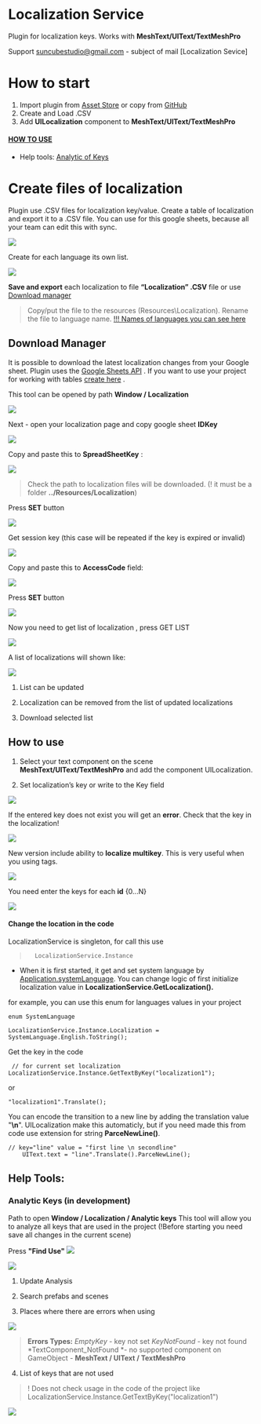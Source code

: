 

# Localization Service 

Plugin for localization keys. Works with **MeshText/UIText/TextMeshPro** 

Support [suncubestudio@gmail.com](mailto:suncubestudio@gmail.com) - subject of mail [Localization Sevice]

# How to start
 1) Import plugin from [Asset Store](http://u3d.as/miF) or copy from [GitHub](https://github.com/suncube/LocalizeService) 
 2) Create and Load  .CSV
 3) Add **UILocalization** component to **MeshText/UIText/TextMeshPro** 
 #### [HOW TO USE ](#how-to-use)
 
 - Help tools: [Analytic of Keys ](#help-tools)


# Create files of localization
Plugin use .CSV files for localization key/value. Create a table of localization and export it to a .CSV file. You can use for this google sheets, because all your team can edit this with sync.

 
![](http://drive.google.com/uc?export=view&id=1CfFUej_LybuFx4-tnbTyCU54QY4FWXQY)



Create for each language its own list.


![](http://drive.google.com/uc?export=view&id=1jWXRVy1RTz7Khs7SSw_mK3TyxN12uDTq)


  
**Save and export** each localization to file **“Localization” .CSV** file  or use [Download manager](#download-manager)

>  Copy/put the file to the resources (Resources\Localization). Rename
> the file to language name. [!!! Names of languages you can see
> here](https://docs.unity3d.com/ScriptReference/SystemLanguage.html*)

  

## Download Manager

It is possible to download the latest localization changes from your Google sheet. Plugin uses the [Google Sheets API](https://developers.google.com/sheets/) . If you want to use your project for working with tables [create here](https://console.developers.google.com/project) .

This tool can be opened by path **Window / Localization**

  

![](http://drive.google.com/uc?export=view&id=1POMWHWgCvuSZvqwhITahqMk166ubpxnT)


  
  

Next - open your localization page and copy google sheet **IDKey**

![](http://drive.google.com/uc?export=view&id=1THMj9Ik3dd8090Mm--JYQCE9Gjdwg75z)

  
  

Copy and paste this to **SpreadSheetKey** :

  

![](http://drive.google.com/uc?export=view&id=1OqQgV9LJDJRET0nx_AoNcjAmt1hKuPTu)

> Check the path to localization files will be downloaded. (! it must be
> a folder **../Resources/Localization**)

Press **SET** button

  

![](http://drive.google.com/uc?export=view&id=1ZKfUweYaLstRGGvfaM3p4-s5GlLoRgW-)


  

Get session key (this case will be repeated if the key is expired or invalid)

![](http://drive.google.com/uc?export=view&id=1UNcmosdPSbhPFGGNd_68fW275Y24O1dH)

Copy and paste this to **AccessCode** field:

![](http://drive.google.com/uc?export=view&id=1_y4Voz3iJ0s3po1t_qVrMM6SVTTXKoPl)

Press **SET** button
  
![](http://drive.google.com/uc?export=view&id=1ZKfUweYaLstRGGvfaM3p4-s5GlLoRgW-)

  

Now you need to get list of localization , press GET LIST

  

![](http://drive.google.com/uc?export=view&id=1NLN-WXNafcUsTT6Qs49C4059VFzYEljw)

  

A list of localizations will shown like:

![](http://drive.google.com/uc?export=view&id=1BkARwFRQF5YOsogp-z2noe7Fxh2rZoiA)

  

1.  List can be updated
    
2.  Localization can be removed from the list of updated localizations
    
3.  Download selected list
    



## How to use
  
1) Select your text component on the scene **MeshText/UIText/TextMeshPro** and add the component UILocalization.

  

2) Set localization’s key or write to the Key field
    
 

![](http://drive.google.com/uc?export=view&id=138CDoGSe2fUmX4ULj5yIBtAY76NaWsss)

  

If the entered key does not exist you will get an **error**. Check that the key in the localization!

  

![](http://drive.google.com/uc?export=view&id=1TLBkYY4qqygXIa-8QxKd95pDTzSs09Il)

  

New version include ability to **localize multikey**. This is very useful when you using tags.

  

![](http://drive.google.com/uc?export=view&id=1ujBIw4QAHTqNQpV-9uCrgnC34Lwqmsmp)

  

You need enter the keys for each **id** {0...N}

![](http://drive.google.com/uc?export=view&id=1sQtiYGgRZ7UH1fs1nzyV7Cew5T6ec6HN)

  
  

#### Change the location in the code

  LocalizationService is singleton, for call this use
 
>       LocalizationService.Instance

  
-   When it is first started, it get and set system language by [Application.systemLanguage](https://docs.unity3d.com/ScriptReference/Application-systemLanguage.html). You can change logic of first initialize localization value in **LocalizationService.GetLocalization().**


  
for example, you can use this enum for languages values ​​in your project

  

    enum SystemLanguage
    
    LocalizationService.Instance.Localization = SystemLanguage.English.ToString();

  
  

Get the key in the code

  

     // for current set localization
    LocalizationService.Instance.GetTextByKey("localization1");


  

or

  

    "localization1".Translate();

  
  
  
  You can encode the transition to a new line by adding the translation value "**\n**".  UILocalization make this automaticly, but if you need made this from code use extension for string  **ParceNewLine()**.
 
    // key="line" value = "first line \n secondline"
        UIText.text = "line".Translate().ParceNewLine();
    
  

## Help Tools:

### Analytic Keys (in development)

Path to open **Window / Localization / Analytic keys**
This tool will allow you to analyze all keys that are used in the project (!Before starting you need save all changes in the current scene)

Press **"Find Use"**
![](http://drive.google.com/uc?export=view&id=1eLY5IMKBuoQLQlw44PdLBKy7Rd84zTj0)

![](http://drive.google.com/uc?export=view&id=1IybG15ecxqNC1mqy_YE8g_cdq5F--Efa)

  

1.  Update Analysis
    
2.  Search prefabs and scenes
    
3.  Places where there are errors when using
   
   ![](http://drive.google.com/uc?export=view&id=1M3gDBS_wrS8dbfZOciFtf2AsTQz96l2C)
 

>**Errors Types:**
>*EmptyKey* - key not set
>*KeyNotFound* - key not found
*TextComponent_NotFound *- no supported component on GameObject - **MeshText / UIText / TextMeshPro**
> 
  


4.  List of keys that are not used
    
>! Does not check usage in the code of the project like LocalizationService.Instance.GetTextByKey("localization1")

![](http://drive.google.com/uc?export=view&id=1TEZSxNZTKiiImsffA6yf-qxEhnvF9fYh)
